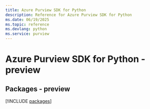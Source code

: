 ```yaml
---
title: Azure Purview SDK for Python
description: Reference for Azure Purview SDK for Python
ms.date: 06/19/2025
ms.topic: reference
ms.devlang: python
ms.service: purview
---
```

# Azure Purview SDK for Python - preview
## Packages - preview
[!INCLUDE [packages](purview-index.md)]